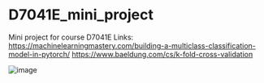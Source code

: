 # D7041E_mini_project
Mini project for course D7041E
Links:
https://machinelearningmastery.com/building-a-multiclass-classification-model-in-pytorch/
https://www.baeldung.com/cs/k-fold-cross-validation

![image](https://github.com/jennysundstroem/D7041E_mini_project/assets/94536008/a100233c-8067-455a-b0bb-efc06590d040)
